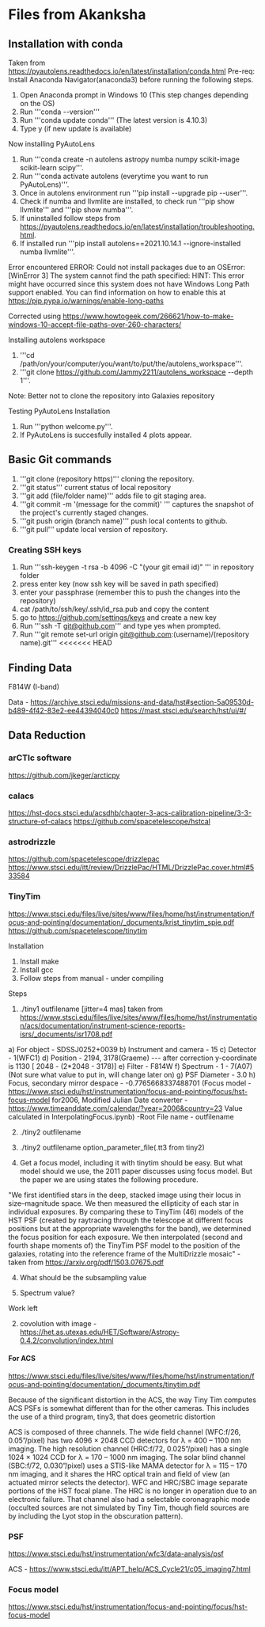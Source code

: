 # Files from Akanksha

## Installation with conda
Taken from https://pyautolens.readthedocs.io/en/latest/installation/conda.html
Pre-req: Install Anaconda Navigator(anaconda3) before running the following steps.
1) Open Anaconda prompt in Windows 10 (This step changes depending on the OS)
2) Run '''conda --version'''
3) Run '''conda update conda''' (The latest version is 4.10.3)
4) Type y (if new update is available)

Now installing PyAutoLens
1) Run '''conda create -n autolens astropy numba numpy scikit-image scikit-learn scipy'''.
2) Run '''conda activate autolens (everytime you want to run PyAutoLens)'''.
3) Once in autolens environment run '''pip install --upgrade pip --user'''.
4) Check if numba and llvmlite are installed, to check run '''pip show llvmlite''' and '''pip show numba'''.
5) If uninstalled follow steps from https://pyautolens.readthedocs.io/en/latest/installation/troubleshooting.html.
6) If installed run '''pip install autolens==2021.10.14.1 --ignore-installed numba llvmlite'''.

Error encountered
ERROR: Could not install packages due to an OSError: [WinError 3] The system cannot find the path specified:
HINT: This error might have occurred since this system does not have Windows Long Path support enabled. You can find information on how to enable this at https://pip.pypa.io/warnings/enable-long-paths

Corrected using https://www.howtogeek.com/266621/how-to-make-windows-10-accept-file-paths-over-260-characters/

Installing autolens workspace
1) '''cd /path/on/your/computer/you/want/to/put/the/autolens_workspace'''.
2) '''git clone https://github.com/Jammy2211/autolens_workspace --depth 1'''.

Note: Better not to clone the repository into Galaxies repository

Testing PyAutoLens Installation
1) Run '''python welcome.py'''.
2) If PyAutoLens is succesfully installed 4 plots appear.


## Basic Git commands
1) '''git clone (repository https)''' cloning the repository.
2) '''git status''' current status of local repository
3) '''git add (file/folder name)''' adds file to git staging area.
4) '''git commit -m '(message for the commit)' ''' captures the snapshot of the project's currently staged changes.
5) '''git push origin (branch name)''' push local contents to github.
6) '''git pull''' update local version of repository.

### Creating SSH keys
1) Run '''ssh-keygen -t rsa -b 4096 -C "(your git email id)" ''' in repository folder
2) press enter key (now ssh key will be saved in path specified)
3) enter your passphrase (remember this to push the changes into the repository)
4) cat /path/to/ssh/key/.ssh/id_rsa.pub and copy the content
5) go to https://github.com/settings/keys and create a new key
6) Run '''ssh -T git@github.com''' and type yes when prompted.
7) Run '''git remote set-url origin git@github.com:(username)/(repository name).git'''
<<<<<<< HEAD

## Finding Data

F814W (I-band)

Data - https://archive.stsci.edu/missions-and-data/hst#section-5a09530d-b489-4f42-83e2-ee44394040c0
 https://mast.stsci.edu/search/hst/ui/#/


## Data Reduction

### arCTIc software

https://github.com/jkeger/arcticpy

### calacs
https://hst-docs.stsci.edu/acsdhb/chapter-3-acs-calibration-pipeline/3-3-structure-of-calacs
https://github.com/spacetelescope/hstcal

### astrodrizzle

https://github.com/spacetelescope/drizzlepac
https://www.stsci.edu/itt/review/DrizzlePac/HTML/DrizzlePac.cover.html#533584


### TinyTim

https://www.stsci.edu/files/live/sites/www/files/home/hst/instrumentation/focus-and-pointing/documentation/_documents/krist_tinytim_spie.pdf
https://github.com/spacetelescope/tinytim


Installation

1) Install make
2) Install gcc
3) Follow steps from manual - under compiling

Steps

1) ./tiny1 outfilename [jitter=4 mas] taken from https://www.stsci.edu/files/live/sites/www/files/home/hst/instrumentation/acs/documentation/instrument-science-reports-isrs/_documents/isr1708.pdf

a) For object - SDSSJ0252+0039
b) Instrument and camera - 15
c) Detector - 1(WFC1)
d) Position - 2194, 3178(Graeme) --- after correction y-coordinate is 1130 [ 2048 - (2*2048 - 3178)]
e) Filter - F814W
f) Spectrum - 1 - 7(A07) (Not sure what value to put in, will change later on)
g) PSF Diameter - 3.0
h) Focus, secondary mirror despace - -0.7765668337488701 (Focus model - https://www.stsci.edu/hst/instrumentation/focus-and-pointing/focus/hst-focus-model for2006,
                                                       Modified Julian Date converter - https://www.timeanddate.com/calendar/?year=2006&country=23
                                                       Value calculated in InterpolatingFocus.ipynb)
-Root File name - outfilename

2) ./tiny2 outfilename
3) ./tiny2 outfilename option_parameter_file(.tt3 from tiny2)


1) Get a focus model, including it with tinytim should be easy. But what model should we use, the 2011 paper discusses using focus model. But the paper we are using states the following procedure.

"We first identified stars in the deep, stacked image using their locus in size–magnitude space.
We then measured the ellipticity of each star in individual exposures. By comparing these to TinyTim (46)
models of the HST PSF (created by raytracing through the telescope at different focus positions but at
the appropriate wavelengths for the band), we determined the focus position for each exposure. We then
interpolated (second and fourth shape moments of) the TinyTim PSF model to the position of the galaxies,
rotating into the reference frame of the MultiDrizzle mosaic" - taken from https://arxiv.org/pdf/1503.07675.pdf

4) What should be the subsampling value

5) Spectrum value?

Work left

2) covolution with image - https://het.as.utexas.edu/HET/Software/Astropy-0.4.2/convolution/index.html


#### For ACS

https://www.stsci.edu/files/live/sites/www/files/home/hst/instrumentation/focus-and-pointing/documentation/_documents/tinytim.pdf

Because of the significant distortion in the ACS, the way Tiny Tim computes ACS PSFs is
somewhat different than for the other cameras. This includes the use of a third program, tiny3, that
does geometric distortion

ACS is composed of three channels. The wide field channel (WFC:f/26, 0.05”/pixel) has two 4096 × 2048 CCD
detectors for λ = 400 – 1100 nm imaging. The high resolution channel (HRC:f/72, 0.025”/pixel) has a single 1024 ×
1024 CCD for λ = 170 – 1000 nm imaging. The solar blind channel (SBC:f/72, 0.030”/pixel) uses a STIS-like MAMA
detector for λ = 115 – 170 nm imaging, and it shares the HRC optical train and field of view (an actuated mirror selects
the detector). WFC and HRC/SBC image separate portions of the HST focal plane. The HRC is no longer in operation
due to an electronic failure. That channel also had a selectable coronagraphic mode (occulted sources are not simulated
by Tiny Tim, though field sources are by including the Lyot stop in the obscuration pattern).

### PSF

https://www.stsci.edu/hst/instrumentation/wfc3/data-analysis/psf

ACS - https://www.stsci.edu/itt/APT_help/ACS_Cycle21/c05_imaging7.html


### Focus model

https://www.stsci.edu/hst/instrumentation/focus-and-pointing/focus/hst-focus-model
